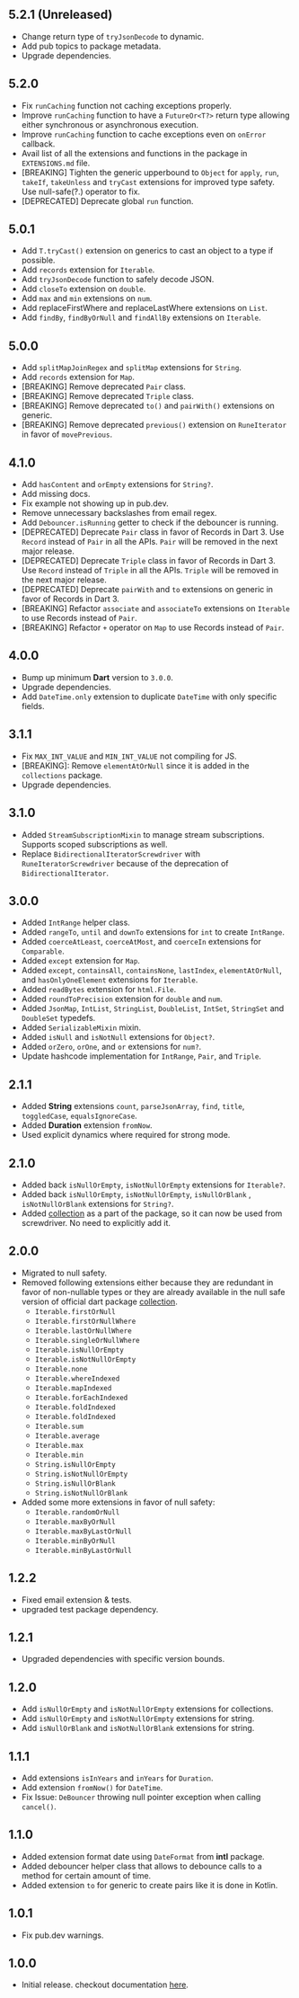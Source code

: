 ## 5.2.1 (Unreleased)

- Change return type of `tryJsonDecode` to dynamic.
- Add pub topics to package metadata.
- Upgrade dependencies.

## 5.2.0

- Fix `runCaching` function not caching exceptions properly.
- Improve `runCaching` function to have a `FutureOr<T?>` return type allowing either synchronous or asynchronous
  execution.
- Improve `runCaching` function to cache exceptions even on `onError` callback.
- Avail list of all the extensions and functions in the package in `EXTENSIONS.md` file.
- [BREAKING] Tighten the generic upperbound to `Object` for `apply`, `run`, `takeIf`, `takeUnless` and `tryCast`
  extensions for improved type safety. Use null-safe(?.) operator to fix.
- [DEPRECATED] Deprecate global `run` function.

## 5.0.1

- Add `T.tryCast()` extension on generics to cast an object to a type if possible.
- Add `records` extension for `Iterable`.
- Add `tryJsonDecode` function to safely decode JSON.
- Add `closeTo` extension on `double`.
- Add `max` and `min` extensions on `num`.
- Add replaceFirstWhere and replaceLastWhere extensions on `List`.
- Add `findBy`, `findByOrNull` and `findAllBy` extensions on `Iterable`.

## 5.0.0

- Add `splitMapJoinRegex` and `splitMap` extensions for `String`.
- Add `records` extension for `Map`.
- [BREAKING] Remove deprecated `Pair` class.
- [BREAKING] Remove deprecated `Triple` class.
- [BREAKING] Remove deprecated `to()` and `pairWith()` extensions on generic.
- [BREAKING] Remove deprecated `previous()` extension on `RuneIterator` in favor of `movePrevious`.

## 4.1.0

- Add `hasContent` and `orEmpty` extensions for `String?`.
- Add missing docs.
- Fix example not showing up in pub.dev.
- Remove unnecessary backslashes from email regex.
- Add `Debouncer.isRunning` getter to check if the debouncer is running.
- [DEPRECATED] Deprecate `Pair` class in favor of Records in Dart 3. Use `Record` instead of `Pair` in all the
  APIs. `Pair` will be removed in the next major release.
- [DEPRECATED] Deprecate `Triple` class in favor of Records in Dart 3. Use `Record` instead of `Triple` in all the
  APIs. `Triple` will be removed in the next major release.
- [DEPRECATED] Deprecate `pairWith` and `to` extensions on generic in favor of Records in Dart 3.
- [BREAKING] Refactor `associate` and `associateTo` extensions on `Iterable` to use Records instead of `Pair`.
- [BREAKING] Refactor `+` operator on `Map` to use Records instead of `Pair`.

## 4.0.0

- Bump up minimum **Dart** version to `3.0.0`.
- Upgrade dependencies.
- Add `DateTime.only` extension to duplicate `DateTime` with only specific fields.

## 3.1.1

- Fix `MAX_INT_VALUE` and `MIN_INT_VALUE` not compiling for JS.
- [BREAKING]: Remove `elementAtOrNull` since it is added in the `collections` package.
- Upgrade dependencies.

## 3.1.0

- Added `StreamSubscriptionMixin` to manage stream subscriptions. Supports scoped subscriptions as well.
- Replace `BidirectionalIteratorScrewdriver` with `RuneIteratorScrewdriver` because of the deprecation
  of `BidirectionalIterator`.

## 3.0.0

- Added `IntRange` helper class.
- Added `rangeTo`, `until` and `downTo` extensions for `int` to create `IntRange`.
- Added `coerceAtLeast`, `coerceAtMost`, and `coerceIn` extensions for `Comparable`.
- Added `except` extension for `Map`.
- Added `except`, `containsAll`, `containsNone`, `lastIndex`, `elementAtOrNull`, and `hasOnlyOneElement` extensions
  for `Iterable`.
- Added `readBytes` extension for `html.File`.
- Added `roundToPrecision` extension for `double` and `num`.
- Added `JsonMap`, `IntList`, `StringList`, `DoubleList`, `IntSet`, `StringSet` and `DoubleSet` typedefs.
- Added `SerializableMixin` mixin.
- Added `isNull` and `isNotNull` extensions for `Object?`.
- Added `orZero`, `orOne`, and `or` extensions for `num?`.
- Update hashcode implementation for `IntRange`, `Pair`, and `Triple`.

## 2.1.1

- Added **String** extensions `count`, `parseJsonArray`, `find`, `title`, `toggledCase`, `equalsIgnoreCase`.
- Added **Duration** extension `fromNow`.
- Used explicit dynamics where required for strong mode.

## 2.1.0

- Added back `isNullOrEmpty`, `isNotNullOrEmpty` extensions for `Iterable?`.
- Added back `isNullOrEmpty`, `isNotNullOrEmpty`, `isNullOrBlank` , `isNotNullOrBlank` extensions for `String?`.
- Added [collection](https://pub.dev/packages/collection) as a part of the package, so it can now be used from
  screwdriver. No need to explicitly add it.

## 2.0.0

- Migrated to null safety.
- Removed following extensions either because they are redundant in favor of non-nullable types or they are already
  available in the null safe version of official dart package [collection](https://pub.dev/packages/collection).
    - `Iterable.firstOrNull`
    - `Iterable.firstOrNullWhere`
    - `Iterable.lastOrNullWhere`
    - `Iterable.singleOrNullWhere`
    - `Iterable.isNullOrEmpty`
    - `Iterable.isNotNullOrEmpty`
    - `Iterable.none`
    - `Iterable.whereIndexed`
    - `Iterable.mapIndexed`
    - `Iterable.forEachIndexed`
    - `Iterable.foldIndexed`
    - `Iterable.foldIndexed`
    - `Iterable.sum`
    - `Iterable.average`
    - `Iterable.max`
    - `Iterable.min`
    - `String.isNullOrEmpty`
    - `String.isNotNullOrEmpty`
    - `String.isNullOrBlank`
    - `String.isNotNullOrBlank`
- Added some more extensions in favor of null safety:
    - `Iterable.randomOrNull`
    - `Iterable.maxByOrNull`
    - `Iterable.maxByLastOrNull`
    - `Iterable.minByOrNull`
    - `Iterable.minByLastOrNull`

## 1.2.2

- Fixed email extension & tests.
- upgraded test package dependency.

## 1.2.1

- Upgraded dependencies with specific version bounds.

## 1.2.0

- Add `isNullOrEmpty` and `isNotNullOrEmpty` extensions for collections.
- Add `isNullOrEmpty` and `isNotNullOrEmpty` extensions for string.
- Add `isNullOrBlank` and `isNotNullOrBlank` extensions for string.

## 1.1.1

- Add extensions `isInYears` and `inYears` for `Duration`.
- Add extension `fromNow()` for `DateTime`.
- Fix Issue: `DeBouncer` throwing null pointer exception when calling `cancel()`.

## 1.1.0

- Added extension format date using `DateFormat` from **intl** package.
- Added debouncer helper class that allows to debounce calls to a method for certain amount of time.
- Added extension `to` for generic to create pairs like it is done in Kotlin.

## 1.0.1

- Fix pub.dev warnings.

## 1.0.0

- Initial release. checkout documentation [here](https://pub.dev/documentation/screwdriver/1.0.0/).
